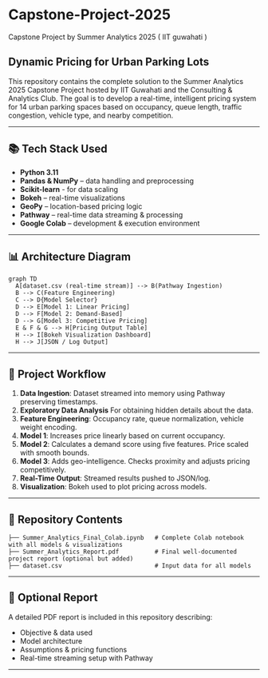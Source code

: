 # Capstone-Project-2025
Capstone Project by Summer Analytics 2025 ( IIT guwahati )

## Dynamic Pricing for Urban Parking Lots

This repository contains the complete solution to the Summer Analytics 2025 Capstone Project hosted by IIT Guwahati and the Consulting & Analytics Club. The goal is to develop a real-time, intelligent pricing system for 14 urban parking spaces based on occupancy, queue length, traffic congestion, vehicle type, and nearby competition.

---

## 📚 Tech Stack Used

* **Python 3.11**
* **Pandas & NumPy** – data handling and preprocessing
* **Scikit-learn** - for data scaling
* **Bokeh** – real-time visualizations
* **GeoPy** – location-based pricing logic
* **Pathway** – real-time data streaming & processing
* **Google Colab** – development & execution environment

---

## 📊 Architecture Diagram

```mermaid
graph TD
  A[dataset.csv (real-time stream)] --> B(Pathway Ingestion)
  B --> C(Feature Engineering)
  C --> D{Model Selector}
  D --> E[Model 1: Linear Pricing]
  D --> F[Model 2: Demand-Based]
  D --> G[Model 3: Competitive Pricing]
  E & F & G --> H[Pricing Output Table]
  H --> I[Bokeh Visualization Dashboard]
  H --> J[JSON / Log Output]
```

---

## 🔄 Project Workflow

1. **Data Ingestion**: Dataset streamed into memory using Pathway preserving timestamps.
2. **Exploratory Data Analysis** For obtaining hidden details about the data.
3. **Feature Engineering**: Occupancy rate, queue normalization, vehicle weight encoding.
4. **Model 1**: Increases price linearly based on current occupancy.
5. **Model 2**: Calculates a demand score using five features. Price scaled with smooth bounds.
6. **Model 3**: Adds geo-intelligence. Checks proximity and adjusts pricing competitively.
7. **Real-Time Output**: Streamed results pushed to JSON/log.
8. **Visualization**: Bokeh used to plot pricing across models.

---

## 📂 Repository Contents

```
├── Summer_Analytics_Final_Colab.ipynb   # Complete Colab notebook with all models & visualizations
├── Summer_Analytics_Report.pdf          # Final well-documented project report (optional but added)
├── dataset.csv                          # Input data for all models
```

---

## 📄 Optional Report

A detailed PDF report is included in this repository describing:

* Objective & data used
* Model architecture
* Assumptions & pricing functions
* Real-time streaming setup with Pathway

---

